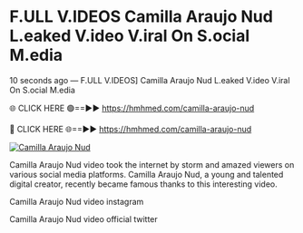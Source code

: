# F.ULL V.IDEOS Camilla Araujo Nud L.eaked V.ideo V.iral On S.ocial M.edia

10 seconds ago — F.ULL V.IDEOS] Camilla Araujo Nud L.eaked V.ideo V.iral On S.ocial M.edia

🌐 CLICK HERE 🟢==►► https://hmhmed.com/camilla-araujo-nud

🔴 CLICK HERE 🌐==►► https://hmhmed.com/camilla-araujo-nud

[![Camilla Araujo Nud](https://i.imgur.com/dJHk4Zq.gif)](https://hmhmed.com/camilla-araujo-nud)

Camilla Araujo Nud video took the internet by storm and amazed viewers on various social media platforms. Camilla Araujo Nud, a young and talented digital creator, recently became famous thanks to this interesting video.

Camilla Araujo Nud video instagram

Camilla Araujo Nud video official twitter